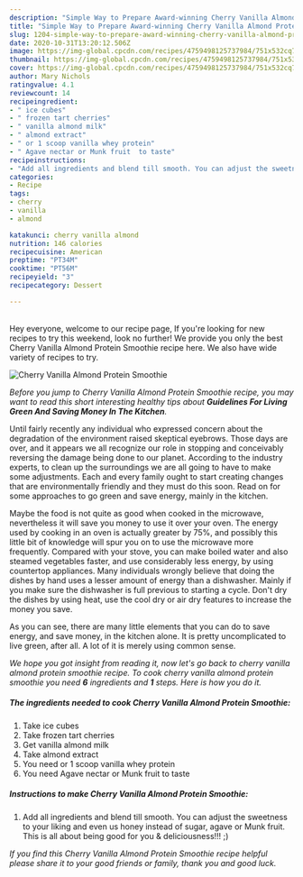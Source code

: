 ```yaml
---
description: "Simple Way to Prepare Award-winning Cherry Vanilla Almond Protein Smoothie"
title: "Simple Way to Prepare Award-winning Cherry Vanilla Almond Protein Smoothie"
slug: 1204-simple-way-to-prepare-award-winning-cherry-vanilla-almond-protein-smoothie
date: 2020-10-31T13:20:12.506Z
image: https://img-global.cpcdn.com/recipes/4759498125737984/751x532cq70/cherry-vanilla-almond-protein-smoothie-recipe-main-photo.jpg
thumbnail: https://img-global.cpcdn.com/recipes/4759498125737984/751x532cq70/cherry-vanilla-almond-protein-smoothie-recipe-main-photo.jpg
cover: https://img-global.cpcdn.com/recipes/4759498125737984/751x532cq70/cherry-vanilla-almond-protein-smoothie-recipe-main-photo.jpg
author: Mary Nichols
ratingvalue: 4.1
reviewcount: 14
recipeingredient:
- " ice cubes"
- " frozen tart cherries"
- " vanilla almond milk"
- " almond extract"
- " or 1 scoop vanilla whey protein"
- " Agave nectar or Munk fruit  to taste"
recipeinstructions:
- "Add all ingredients and blend till smooth. You can adjust the sweetness to your liking and even us honey instead of sugar, agave or Munk fruit. This is all about being good for you &amp; deliciousness!!! ;)"
categories:
- Recipe
tags:
- cherry
- vanilla
- almond

katakunci: cherry vanilla almond 
nutrition: 146 calories
recipecuisine: American
preptime: "PT34M"
cooktime: "PT56M"
recipeyield: "3"
recipecategory: Dessert

---
```

<br>
Hey everyone, welcome to our recipe page, If you're looking for new recipes to try this weekend, look no further! We provide you only the best Cherry Vanilla Almond Protein Smoothie recipe here. We also have wide variety of recipes to try.
<br>


![Cherry Vanilla Almond Protein Smoothie](https://img-global.cpcdn.com/recipes/4759498125737984/751x532cq70/cherry-vanilla-almond-protein-smoothie-recipe-main-photo.jpg)

<i>Before you jump to Cherry Vanilla Almond Protein Smoothie recipe, you may want to read this short interesting healthy tips about 
<strong>Guidelines For Living Green And Saving Money In The Kitchen</strong>.</i>
</br>

Until fairly recently any individual who expressed concern about the degradation of the environment raised skeptical eyebrows. Those days are over, and it appears we all recognize our role in stopping and conceivably reversing the damage being done to our planet. According to the industry experts, to clean up the surroundings we are all going to have to make some adjustments. Each and every family ought to start creating changes that are environmentally friendly and they must do this soon. Read on for some approaches to go green and save energy, mainly in the kitchen.

Maybe the food is not quite as good when cooked in the microwave, nevertheless it will save you money to use it over your oven. The energy used by cooking in an oven is actually greater by 75%, and possibly this little bit of knowledge will spur you on to use the microwave more frequently. Compared with your stove, you can make boiled water and also steamed vegetables faster, and use considerably less energy, by using countertop appliances. Many individuals wrongly believe that doing the dishes by hand uses a lesser amount of energy than a dishwasher. Mainly if you make sure the dishwasher is full previous to starting a cycle. Don't dry the dishes by using heat, use the cool dry or air dry features to increase the money you save.

As you can see, there are many little elements that you can do to save energy, and save money, in the kitchen alone. It is pretty uncomplicated to live green, after all. A lot of it is merely using common sense.


<i>We hope you got insight from reading it, now let's go back to cherry vanilla almond protein smoothie recipe. To cook cherry vanilla almond protein smoothie you need <strong>6</strong> ingredients and <strong>1</strong> steps. Here is how you do it.
</i>

##### The ingredients needed to cook Cherry Vanilla Almond Protein Smoothie:

1. Take  ice cubes
1. Take  frozen tart cherries
1. Get  vanilla almond milk
1. Take  almond extract
1. You need  or 1 scoop vanilla whey protein
1. You need  Agave nectar or Munk fruit  to taste


##### Instructions to make Cherry Vanilla Almond Protein Smoothie:

1. Add all ingredients and blend till smooth. You can adjust the sweetness to your liking and even us honey instead of sugar, agave or Munk fruit. This is all about being good for you &amp; deliciousness!!! ;)


<i>If you find this Cherry Vanilla Almond Protein Smoothie recipe helpful please share it to your good friends or family, thank you and good luck.</i>
